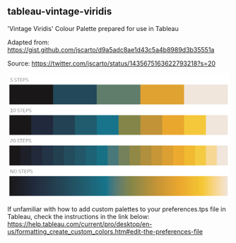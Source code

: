 ## tableau-vintage-viridis

'Vintage Viridis' Colour Palette prepared for use in Tableau

Adapted from:
https://gist.github.com/jscarto/d9a5adc8ae1d43c5a4b8989d3b35551a

Source:
https://twitter.com/jscarto/status/1435675163622793218?s=20

<img src="vintage viridis@2x.png" width="600">

If unfamiliar with how to add custom palettes to your preferences.tps file in Tableau, check the instructions in the link below:
https://help.tableau.com/current/pro/desktop/en-us/formatting_create_custom_colors.htm#edit-the-preferences-file
